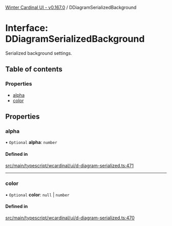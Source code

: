 [Winter Cardinal UI - v0.167.0](../index.md) / DDiagramSerializedBackground

# Interface: DDiagramSerializedBackground

Serialized background settings.

## Table of contents

### Properties

- [alpha](DDiagramSerializedBackground.md#alpha)
- [color](DDiagramSerializedBackground.md#color)

## Properties

### alpha

• `Optional` **alpha**: `number`

#### Defined in

[src/main/typescript/wcardinal/ui/d-diagram-serialized.ts:471](https://github.com/winter-cardinal/winter-cardinal-ui/blob/v0.167.0/src/main/typescript/wcardinal/ui/d-diagram-serialized.ts#L471)

___

### color

• `Optional` **color**: ``null`` \| `number`

#### Defined in

[src/main/typescript/wcardinal/ui/d-diagram-serialized.ts:470](https://github.com/winter-cardinal/winter-cardinal-ui/blob/v0.167.0/src/main/typescript/wcardinal/ui/d-diagram-serialized.ts#L470)
